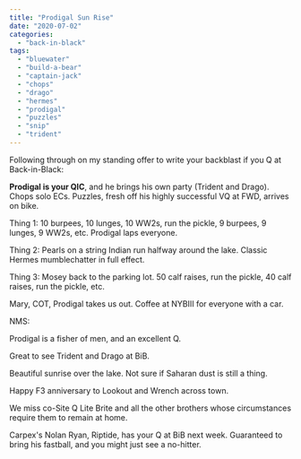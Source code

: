 ```yaml
---
title: "Prodigal Sun Rise"
date: "2020-07-02"
categories: 
  - "back-in-black"
tags: 
  - "bluewater"
  - "build-a-bear"
  - "captain-jack"
  - "chops"
  - "drago"
  - "hermes"
  - "prodigal"
  - "puzzles"
  - "snip"
  - "trident"
---
```


Following through on my standing offer to write your backblast if you Q at Back-in-Black:

**Prodigal is your QIC**, and he brings his own party (Trident and Drago). Chops solo ECs. Puzzles, fresh off his highly successful VQ at FWD, arrives on bike.

Thing 1: 10 burpees, 10 lunges, 10 WW2s, run the pickle, 9 burpees, 9 lunges, 9 WW2s, etc. Prodigal laps everyone.

Thing 2: Pearls on a string Indian run halfway around the lake. Classic Hermes mumblechatter in full effect.

Thing 3: Mosey back to the parking lot. 50 calf raises, run the pickle, 40 calf raises, run the pickle, etc.

Mary, COT, Prodigal takes us out. Coffee at NYBIII for everyone with a car.

NMS:

Prodigal is a fisher of men, and an excellent Q.

Great to see Trident and Drago at BiB.

Beautiful sunrise over the lake. Not sure if Saharan dust is still a thing.

Happy F3 anniversary to Lookout and Wrench across town.

We miss co-Site Q Lite Brite and all the other brothers whose circumstances require them to remain at home.

Carpex's Nolan Ryan, Riptide, has your Q at BiB next week. Guaranteed to bring his fastball, and you might just see a no-hitter.

